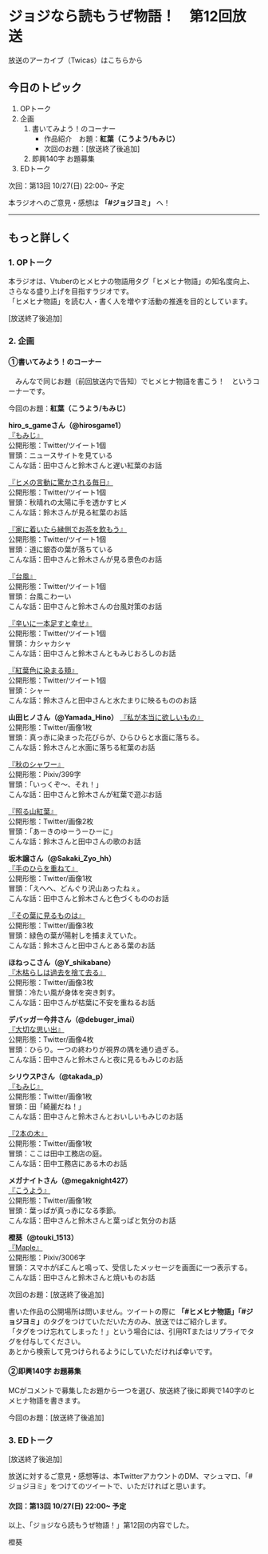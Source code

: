 # ジョジなら読もうぜ物語！　第12回放送

放送のアーカイブ（Twicas）はこちらから

## 今日のトピック
1. OPトーク
1. 企画
    1. 書いてみよう！のコーナー
        - 作品紹介　お題：<b>紅葉（こうよう/もみじ）</b>
        - 次回のお題：<b></b>[放送終了後追加]
    1. 即興140字 お題募集
1. EDトーク

次回：第13回 10/27(日) 22:00~ 予定

本ラジオへのご意見・感想は **「#ジョジヨミ」** へ！

---

## もっと詳しく
### 1. OPトーク

本ラジオは、Vtuberのヒメヒナの物語用タグ「ヒメヒナ物語」の知名度向上、さらなる盛り上げを目指すラジオです。  
「ヒメヒナ物語」を読む人・書く人を増やす活動の推進を目的としています。  

[放送終了後追加]

### 2. 企画
#### ①書いてみよう！のコーナー
　みんなで同じお題（前回放送内で告知）でヒメヒナ物語を書こう！　というコーナーです。

今回のお題：<b>紅葉（こうよう/もみじ）</b>

**hiro_s_gameさん（@hirosgame1）**  
[『もみじ』](https://twitter.com/hirosgame1/status/1181202331209064450?s=20)  
公開形態：Twitter/ツイート1個  
冒頭：ニュースサイトを見ている  
こんな話：田中さんと鈴木さんと遅い紅葉のお話  

[『ヒメの言動に驚かされる毎日』](https://twitter.com/hirosgame1/status/1181554034529845252?s=20)  
公開形態：Twitter/ツイート1個  
冒頭：秋晴れの太陽に手を透かすヒメ  
こんな話：鈴木さんが見る紅葉のお話  

[『家に着いたら縁側でお茶を飲もう』](https://twitter.com/hirosgame1/status/1182271964376776705?s=20)  
公開形態：Twitter/ツイート1個  
冒頭：道に銀杏の葉が落ちている  
こんな話：田中さんと鈴木さんが見る景色のお話  

[『台風』](https://twitter.com/hirosgame1/status/1182830578334199809?s=20)  
公開形態：Twitter/ツイート1個  
冒頭：台風こわーい  
こんな話：田中さんと鈴木さんの台風対策のお話  

[『辛いに一本足すと幸せ』](https://twitter.com/hirosgame1/status/1183386708261257219?s=20)  
公開形態：Twitter/ツイート1個  
冒頭：カシャカシャ  
こんな話：田中さんと鈴木さんともみじおろしのお話  

[『紅葉色に染まる頬』](https://twitter.com/hirosgame1/status/1185203719912116224?s=20)  
公開形態：Twitter/ツイート1個  
冒頭：シャー  
こんな話：鈴木さんと田中さんと水たまりに映るもののお話  

**山田ヒノさん（@Yamada_Hino）**
[『私が本当に欲しいもの』](https://twitter.com/Yamada_Hino/status/1181374089736249344?s=20)  
公開形態：Twitter/画像1枚  
冒頭：真っ赤に染まった花びらが、ひらひらと水面に落ちる。  
こんな話：鈴木さんと水面に落ちる紅葉のお話  

[『秋のシャワー』](https://twitter.com/Yamada_Hino/status/1181476166361731072?s=20)  
公開形態：Pixiv/399字  
冒頭：「いっくぞ～、それ！」  
こんな話：田中さんと鈴木さんが紅葉で遊ぶお話  

[『照る山紅葉』](https://twitter.com/Yamada_Hino/status/1183383973143044096?s=20)  
公開形態：Twitter/画像2枚  
冒頭：「あーきのゆーうーひーに」  
こんな話：鈴木さんと田中さんの歌のお話  

**坂木譲さん（@Sakaki_Zyo_hh）**  
[『手のひらを重ねて』](https://twitter.com/Sakaki_Zyo_hh/status/1181498387264241665?s=20)  
公開形態：Twitter/画像1枚  
冒頭：「えへへ、どんぐり沢山あったねぇ。  
こんな話：田中さんと鈴木さんと色づくもののお話  

[『その葉に見るものは』](https://twitter.com/Sakaki_Zyo_hh/status/1184429404790722560?s=20)  
公開形態：Twitter/画像3枚  
冒頭：緑色の葉が陽射しを捕まえていた。  
こんな話：鈴木さんと田中さんとある葉のお話  

**ほねっこさん（@Y_shikabane）**  
[『木枯らしは過去を捨て去る』](https://twitter.com/Y_shikabane/status/1181930735189364741?s=20)  
公開形態：Twitter/画像3枚  
冒頭：冷たい風が身体を突き刺す。  
こんな話：田中さんが枯葉に不安を重ねるお話  

**デバッガー今井さん（@debuger_imai）**  
[『大切な思い出』](https://twitter.com/debuger_imai/status/1182475355782672384?s=20)  
公開形態：Twitter/画像4枚  
冒頭：ひらり。一つの終わりが視界の隅を通り過ぎる。  
こんな話：田中さんと鈴木さんと夜に見るもみじのお話  

**シリウスPさん（@takada_p）**  
[『もみじ』](https://twitter.com/takada_p/status/1183221189872762881?s=20)  
公開形態：Twitter/画像1枚  
冒頭：田「綺麗だね！」  
こんな話：田中さんと鈴木さんとおいしいもみじのお話

[『2本の木』](https://twitter.com/takada_p/status/1186196866657972225?s=20)  
公開形態：Twitter/画像1枚  
冒頭：ここは田中工務店の庭。  
こんな話：田中工務店にある木のお話

**メガナイトさん（@megaknight427）**  
[『こうよう』](https://twitter.com/megaknight427/status/1183325882208772096?s=20)  
公開形態：Twitter/画像1枚  
冒頭：葉っぱが真っ赤になる季節。  
こんな話：田中さんと鈴木さんと葉っぱと気分のお話

**橙葵（@touki_1513）**  
[『Maple』](https://twitter.com/touki_1513/status/1186217679876542465?s=20)  
公開形態：Pixiv/3006字  
冒頭：スマホがぽこんと鳴って、受信したメッセージを画面に一つ表示する。  
こんな話：田中さんと鈴木さんと焼いものお話  


次回のお題：<b></b>[放送終了後追加]

書いた作品の公開場所は問いません。ツイートの際に <b>「#ヒメヒナ物語」「#ジョジヨミ」</b>のタグをつけていただいた方のみ、放送ではご紹介します。  
「タグをつけ忘れてしまった！」という場合には、引用RTまたはリプライでタグを付与してください。  
あとから検索して見つけられるようにしていただければ幸いです。  

#### ②即興140字 お題募集
MCがコメントで募集したお題から一つを選び、放送終了後に即興で140字のヒメヒナ物語を書きます。

今回のお題：[放送終了後追加]

### 3. EDトーク

[放送終了後追加]

放送に対するご意見・感想等は、本TwitterアカウントのDM、マシュマロ、「#ジョジヨミ」をつけてのツイートで、いただければと思います。

#### 次回：第13回 10/27(日) 22:00~ 予定

以上、「ジョジなら読もうぜ物語！」第12回の内容でした。

橙葵
